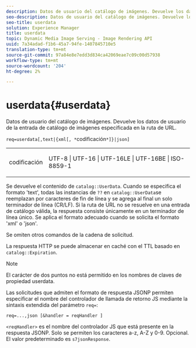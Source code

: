 ```yaml
---
description: Datos de usuario del catálogo de imágenes. Devuelve los datos de usuario de la entrada de catálogo de imágenes especificada en la ruta de URL.
seo-description: Datos de usuario del catálogo de imágenes. Devuelve los datos de usuario de la entrada de catálogo de imágenes especificada en la ruta de URL.
seo-title: userdata
solution: Experience Manager
title: userdata
topic: Dynamic Media Image Serving - Image Rendering API
uuid: 7a34adad-f1b6-45a7-94fe-1407845710e5
translation-type: tm+mt
source-git-commit: 97a84e8e7edd3d834ca42069eae7c09c00d57938
workflow-type: tm+mt
source-wordcount: '204'
ht-degree: 2%

---
```



# userdata{#userdata}

Datos de usuario del catálogo de imágenes. Devuelve los datos de usuario de la entrada de catálogo de imágenes especificada en la ruta de URL.

`req=userdata[,text|{xml[, *`codificación`*]}|json]`

<table id="simpletable_F9D94C83865F4216BCF7987C32FACC46"> 
 <tr class="strow"> 
  <td class="stentry"> <p><span class="varname"> codificación</span> </p> </td> 
  <td class="stentry"> <p><span class="codeph"> UTF-8 | UTF-16 | UTF-16LE | UTF-16BE | ISO-8859-1</span> </p></td> 
 </tr> 
</table>

Se devuelve el contenido de `catalog::UserData`. Cuando se especifica el formato &#39;text&#39;, todas las instancias de `??` en `catalog::UserData`se reemplazan por caracteres de fin de línea y se agrega al final un solo terminador de línea (CR/LF). Si la ruta de URL no se resuelve en una entrada de catálogo válida, la respuesta consiste únicamente en un terminador de línea único. Se aplica el formato adecuado cuando se solicita el formato &#39;xml&#39; o &#39;json&#39;.

Se omiten otros comandos de la cadena de solicitud.

La respuesta HTTP se puede almacenar en caché con el TTL basado en `catalog::Expiration`.

>[!NOTE]
>
>El carácter de dos puntos no está permitido en los nombres de claves de propiedad userdata.

Las solicitudes que admiten el formato de respuesta JSONP permiten especificar el nombre del controlador de llamada de retorno JS mediante la sintaxis extendida del parámetro `req=`:

`req=...,json [&handler = reqHandler ]`

`<reqHandler>` es el nombre del controlador JS que está presente en la respuesta JSONP. Solo se permiten los caracteres a-z, A-Z y 0-9. Opcional. El valor predeterminado es `s7jsonResponse`.
